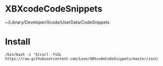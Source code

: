 # XBXcodeCodeSnippets

~/Library/Developer/Xcode/UserData/CodeSnippets

# Install

```
/bin/bash -c "$(curl -fsSL https://raw.githubusercontent.com/Loxe/XBXcodeCodeSnippets/master/install.sh)"
```